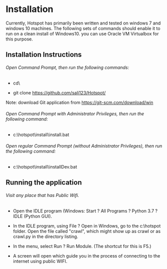 # Installation
Currently, Hotspot has primarily been written and tested on windows 7 and windows 10 machines. The following sets of commands should enable it to run on a clean install of Windows10. you can use Oracle VM Virtualbox for this purpose.



## Installation Instructions

###### Open Command Prompt, then run the following commands:  

- cd\


- git clone https://github.com/sali123/Hotspot/


Note: download Git application from https://git-scm.com/download/win



######  Open Command Prompt with Administrator Privileges, then run the following command: 

- c:\hotspot\install\install.bat 


###### Open  regular Command Prompt (without Administrator Privileges), then run the following command:  

- c:\hotspot\install\installDev.bat 


## Running the application

######  Visit any place that has Public Wifi.


- Open the IDLE program (Windows: Start ? All Programs ? Python 3.7 ? IDLE (Python GUI).

- In the IDLE program, using File ? Open in Windows, go to the c:\hotspot folder. Open the file called "crawl", which might show up as crawl or as crawl.py in the directory listing.


- In the menu, select Run ? Run Module. (The shortcut for this is F5.)


- A screen will open which guide you in the process of connecting to the internet using public WIFI. 